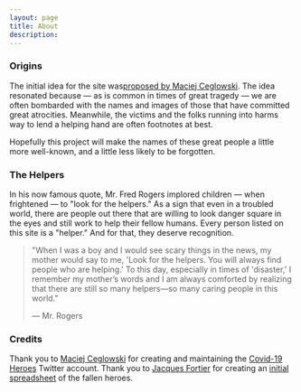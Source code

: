 ```yaml
---
layout: page
title: About
description: 
---
```


### Origins
The initial idea for the site was[proposed by Maciej Ceglowski](https://twitter.com/Pinboard/status/1243027902767067136). The idea resonated because &mdash; as is common in times of great tragedy &mdash; we are often bombarded with the names and images of those that have committed great atrocities. Meanwhile, the victims and the folks running into harms way to lend a helping hand are often footnotes at best.

Hopefully this project will make the names of these great people a little more well-known, and a little less likely to be forgotten.


### The Helpers
In his now famous quote, Mr. Fred Rogers implored children &mdash; when frightened &mdash; to "look for the helpers." As a sign that even in a troubled world, there are people out there that are willing to look danger square in the eyes and still work to help their fellow humans. Every person listed on this site is a "helper." And for that, they deserve recognition.

> "When I was a boy and I would see scary things in the news, my mother would say to me, 'Look for the helpers. You will always find people who are helping.' To this day, especially in times of 'disaster,' I remember my mother’s words and I am always comforted by realizing that there are still so many helpers—so many caring people in this world." 
> 
> &mdash; Mr. Rogers


### Credits
Thank you to [Maciej Ceglowski](https://twitter.com/pinboard) for creating and maintaining the [Covid-19 Heroes](https://twitter.com/HeroesCovid) Twitter account. Thank you to [Jacques Fortier](https://twitter.com/jacquesgt) for creating an [initial spreadsheet](https://docs.google.com/spreadsheets/d/1jlqsf3MVYyLBFewxO3MHkgGsXZOzrteo18t9ZljUIMg/edit#gid=0) of the fallen heroes.



